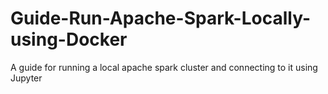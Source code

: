 # Guide-Run-Apache-Spark-Locally-using-Docker
A guide for running a local apache spark cluster and connecting to it using Jupyter
